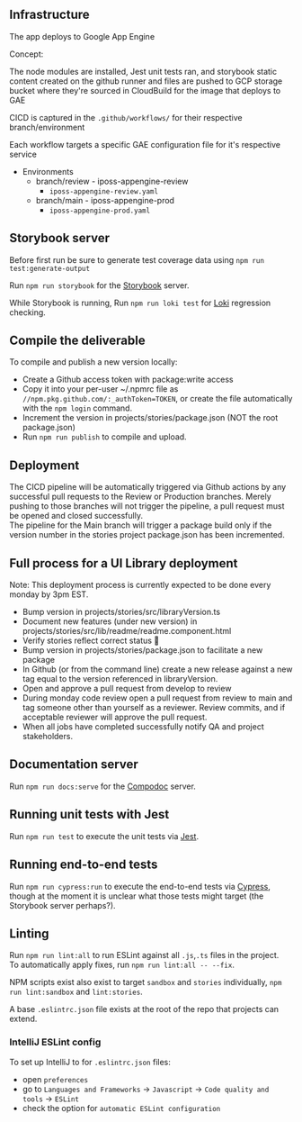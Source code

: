 ## Infrastructure

The app deploys to Google App Engine

Concept: 

The node modules are installed, Jest unit tests ran, and storybook static content created on the github runner and files are pushed to GCP storage bucket where they're sourced in CloudBuild for the image that deploys to GAE

CICD is captured in the `.github/workflows/` for their respective branch/environment

Each workflow targets a specific GAE configuration file for it's respective service

 * Environments
   * branch/review - iposs-appengine-review
     * `iposs-appengine-review.yaml`
   * branch/main - iposs-appengine-prod
     * `iposs-appengine-prod.yaml`


## Storybook server
Before first run be sure to generate test coverage data using `npm run test:generate-output`

Run `npm run storybook` for the [Storybook](https://storybook.js.org/) server.

While Storybook is running, Run `npm run loki test` for [Loki](https://loki.js.org/) regression checking.

## Compile the deliverable

To compile and publish a new version locally:
* Create a Github access token with package:write access
* Copy it into your per-user ~/.npmrc file as `//npm.pkg.github.com/:_authToken=TOKEN`, or create the file automatically with the `npm login` command.
* Increment the version in projects/stories/package.json (NOT the root package.json)
* Run `npm run publish` to compile and upload.


## Deployment
The CICD pipeline will be automatically triggered via Github actions by any successful pull requests to the Review or Production branches. Merely pushing to those branches will not trigger the pipeline, a pull request must be opened and closed successfully.  
The pipeline for the Main branch will trigger a package build only if the version number in the stories project package.json has been incremented.

## Full process for a UI Library deployment
Note: This deployment process is currently expected to be done every monday by 3pm EST.
* Bump version in projects/stories/src/libraryVersion.ts
* Document new features (under new version) in projects/stories/src/lib/readme/readme.component.html
* Verify stories reflect correct status 🐔
* Bump version in projects/stories/package.json to facilitate a new package
* In Github (or from the command line) create a new release against a new tag equal to the version referenced in libraryVersion.
* Open and approve a pull request from develop to review
* During monday code review open a pull request from review to main and tag someone other than yourself as a reviewer. Review commits, and if acceptable reviewer will approve the pull request.
* When all jobs have completed successfully notify QA and project stakeholders.

## Documentation server

Run `npm run docs:serve` for the [Compodoc](https://compodoc.app/) server.

## Running unit tests with Jest

Run `npm run test` to execute the unit tests via [Jest](https://jestjs.io/).

## Running end-to-end tests

Run `npm run cypress:run` to execute the end-to-end tests via [Cypress](https://www.cypress.io/), though at the moment it is unclear what those tests might target (the Storybook server perhaps?).

## Linting
Run `npm run lint:all` to run ESLint against all `.js`,`.ts` files in the project.  
To automatically apply fixes, run `npm run lint:all -- --fix`.  

NPM scripts exist also exist to target `sandbox` and `stories` individually, `npm run lint:sandbox` and `lint:stories`.

A base `.eslintrc.json` file exists at the root of the repo that projects can extend.

### IntelliJ ESLint config
To set up IntelliJ to for `.eslintrc.json` files:
- open `preferences`
- go to `Languages and Frameworks` -> `Javascript` -> `Code quality and tools` -> `ESLint`
- check the option for `automatic ESLint configuration`



